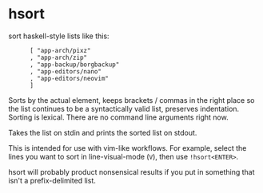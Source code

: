 # hsort

sort haskell-style lists like this:

```
      [ "app-arch/pixz"
      , "app-arch/zip"
      , "app-backup/borgbackup"
      , "app-editors/nano"
      , "app-editors/neovim"
      ]
```

Sorts by the actual element, keeps brackets / commas in the right place so the
list continues to be a syntactically valid list, preserves indentation. Sorting
is lexical. There are no command line arguments right now.

Takes the list on stdin and prints the sorted list on stdout.

This is intended for use with vim-like workflows. For example, select the lines
you want to sort in line-visual-mode (`V`), then use `!hsort<ENTER>`.

hsort will probably product nonsensical results if you put in something that
isn't a prefix-delimited list.